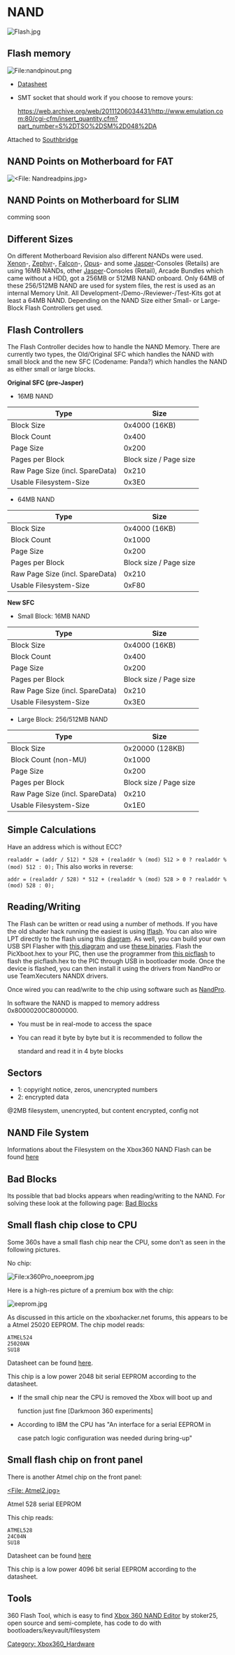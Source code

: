 # NAND

![Flash.jpg](../images/Flash.jpg "Flash.jpg")

## Flash memory

![<File:nandpinout.png>](../images/nandpinout.png)

* [Datasheet](https://web.archive.org/web/20150112073857/http://www.hynix.com/datasheet/pdf/flash/HY27US(08_16)281A%20Series(Rev0.6).pdf)

* SMT socket that should work if you choose to remove yours:

  https://web.archive.org/web/20111206034431/http://www.emulation.com:80/cgi-cfm/insert_quantity.cfm?part_number=S%2DTSO%2DSM%2D048%2DA

Attached to [Southbridge](../Southbridge)

## NAND Points on Motherboard for FAT

![<File: Nandreadpins.jpg>](../images/Nandreadpins.jpg)

## NAND Points on Motherboard for SLIM

comming soon

## Different Sizes

On different Motherboard Revision also different NANDs were used.
[Xenon](../Xenon)-, [Zephyr](../Zephyr)-, 
[Falcon](../Falcon)-, [Opus](../Opus)- and some
[Jasper](../Jasper)-Consoles (Retails) are using 16MB NANDs, 
other [Jasper](../Jasper)-Consoles (Retail), Arcade Bundles which
came without a HDD, got a 256MB or 512MB NAND onboard. Only 64MB of
these 256/512MB NAND are used for system files, the rest is used as an
internal Memory Unit. All Development-/Demo-/Reviewer-/Test-Kits got at
least a 64MB NAND. Depending on the NAND Size either Small- or
Large-Block Flash Controllers get used.

## Flash Controllers

The Flash Controller decides how to handle the NAND Memory. There are
currently two types, the Old/Original SFC which handles the NAND with
small block and the new SFC (Codename: Panda?) which handles the NAND as
either small or large blocks.

**Original SFC (pre-Jasper)**

  + 16MB NAND

| Type                            | Size                   |
| ------------------------------- | ---------------------- |
| Block Size                      | 0x4000 (16KB)          |
| Block Count                     | 0x400                  |
| Page Size                       | 0x200                  |
| Pages per Block                 | Block size / Page size |
| Raw Page Size (incl. SpareData) | 0x210                  |
| Usable Filesystem-Size          | 0x3E0                  |

  + 64MB NAND

| Type                            | Size                   |
| ------------------------------- | ---------------------- |
| Block Size                      | 0x4000 (16KB)          |
| Block Count                     | 0x1000                 |
| Page Size                       | 0x200                  |
| Pages per Block                 | Block size / Page size |
| Raw Page Size (incl. SpareData) | 0x210                  |
| Usable Filesystem-Size          | 0xF80                  |

**New SFC**

  + Small Block: 16MB NAND

| Type                            | Size                   |
| ------------------------------- | ---------------------- |
| Block Size                      | 0x4000 (16KB)          |
| Block Count                     | 0x400                  |
| Page Size                       | 0x200                  |
| Pages per Block                 | Block size / Page size |
| Raw Page Size (incl. SpareData) | 0x210                  |
| Usable Filesystem-Size          | 0x3E0                  |

  + Large Block: 256/512MB NAND

| Type                            | Size                   |
| ------------------------------- | ---------------------- |
| Block Size                      | 0x20000 (128KB)        |
| Block Count (non-MU)            | 0x1000                 |
| Page Size                       | 0x200                  |
| Pages per Block                 | Block size / Page size |
| Raw Page Size (incl. SpareData) | 0x210                  |
| Usable Filesystem-Size          | 0x1E0                  |

## Simple Calculations

Have an address which is without ECC?

 `realaddr = (addr / 512) * 528 + (realaddr % (mod) 512 > 0 ? realaddr % (mod) 512 : 0);`
This also works in reverse:

 `addr = (realaddr / 528) * 512 + (realaddr % (mod) 528 > 0 ? realaddr % (mod) 528 : 0);`

## Reading/Writing

The Flash can be written or read using a number of methods. If you have
the old shader hack running the easiest is using [lflash](../lflash).
You can also wire LPT directly to the flash using this
[diagram](http://img19.imageshack.us/img19/5198/wiringforxenondiagram.jpg).
As well, you can build your own USB SPI Flasher with [this
diagram](http://img35.imageshack.us/img35/8949/xbox360usbflasher.png)
and use [these
binaries](http://nds.cmamod.com/x360/PICFLASH_v3b_plus2.zip). Flash the
PicXboot.hex to your PIC, then use the programmer from [this
picflash](http://www.megaupload.com/?d=X6TBNFDC) to flash the
picflash.hex to the PIC through USB in bootloader mode. Once the device
is flashed, you can then install it using the drivers from NandPro or
use TeamXecuters NANDX drivers.

Once wired you can read/write to the chip using software such as
[NandPro](../NandPro).

In software the NAND is mapped to memory address 0x80000200C8000000.

  + You must be in real-mode to access the space
  + You can read it byte by byte but it is recommended to follow the

    standard and read it in 4 byte blocks

## Sectors

  + 1: copyright notice, zeros, unencrypted numbers
  + 2: encrypted data

@2MB filesystem, unencrypted, but content encrypted, config not

## NAND File System

Informations about the Filesystem on the Xbox360 NAND Flash can be found
[here](../NAND_File_System)

## Bad Blocks

Its possible that bad blocks appears when reading/writing to the NAND.
For solving these look at the following page: [Bad Blocks](../NAND#Bad_Blocks)

## Small flash chip close to CPU

Some 360s have a small flash chip near the CPU, some don't as seen in
the following pictures.

No chip:

![<File:x360Pro_noeeprom.jpg>](../images/x360Pro_noeeprom.jpg)

Here is a high-res picture of a premium box with the chip:

![eeprom.jpg](../images/eeprom.jpg)

As discussed in this article on the xboxhacker.net forums, this appears
to be a Atmel 25020 EEPROM. The chip model reads:

``` 
ATMEL524
25020AN
SU18
```

Datasheet can be found
[here](https://web.archive.org/web/20061005163428/http://www.atmel.com/dyn/resources/prod_documents/doc3348.pdf).

This chip is a low power 2048 bit serial EEPROM according to the
datasheet.

* If the small chip near the CPU is removed the Xbox will boot up and

  function just fine \[Darkmoon 360 experiments\]

* According to IBM the CPU has "An interface for a serial EEPROM in

  case patch logic configuration was needed during bring-up"

## Small flash chip on front panel

There is another Atmel chip on the front panel:

[<File: Atmel2.jpg>](../images/Atmel2.jpg)

Atmel 528 serial EEPROM

This chip reads:

``` 
ATMEL528
24C04N
SU18
```

Datasheet can be found
[here](https://web.archive.org/web/20061224151351/http://www.atmel.com/dyn/resources/prod_documents/doc0180.pdf)

This chip is a low power 4096 bit serial EEPROM according to the
datasheet.

## Tools

360 Flash Tool, which is easy to find
[Xbox 360 NAND Editor](http://www.megaupload.com/?d=LGF518J0) by
stoker25, open source and semi-complete, has code to do with
bootloaders/keyvault/filesystem

[Category: Xbox360_Hardware](../Category_Xbox360_Hardware)
